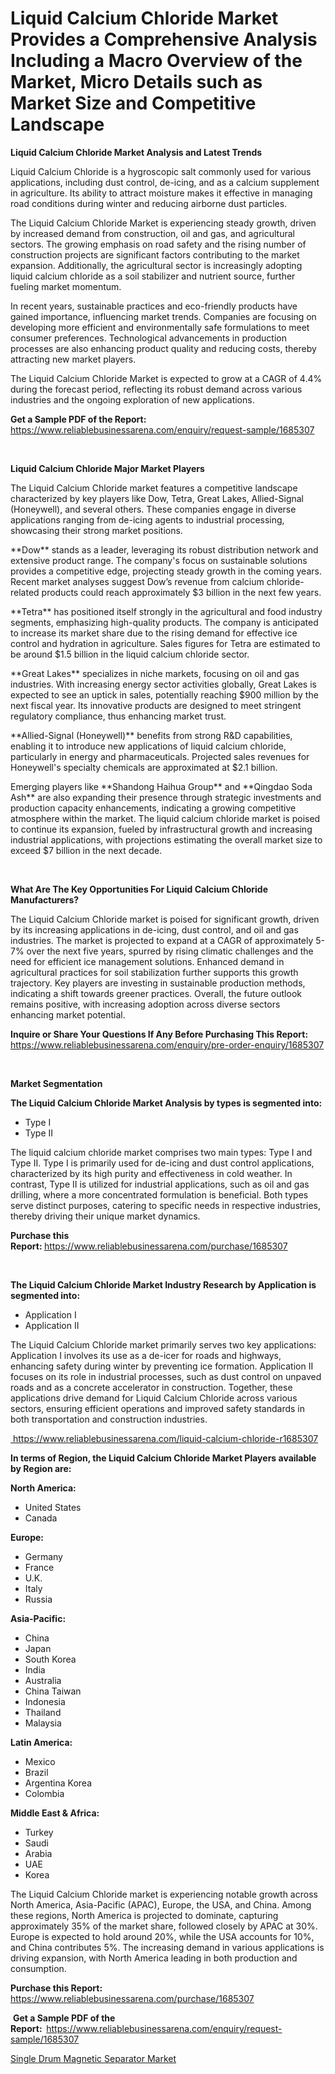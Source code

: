 <p><h1>Liquid Calcium Chloride Market Provides a Comprehensive Analysis Including a Macro Overview of the Market, Micro Details such as Market Size and Competitive Landscape</h1></p><p><strong>Liquid Calcium Chloride Market Analysis and Latest Trends</strong></p>
<p><p>Liquid Calcium Chloride is a hygroscopic salt commonly used for various applications, including dust control, de-icing, and as a calcium supplement in agriculture. Its ability to attract moisture makes it effective in managing road conditions during winter and reducing airborne dust particles.</p><p>The Liquid Calcium Chloride Market is experiencing steady growth, driven by increased demand from construction, oil and gas, and agricultural sectors. The growing emphasis on road safety and the rising number of construction projects are significant factors contributing to the market expansion. Additionally, the agricultural sector is increasingly adopting liquid calcium chloride as a soil stabilizer and nutrient source, further fueling market momentum.</p><p>In recent years, sustainable practices and eco-friendly products have gained importance, influencing market trends. Companies are focusing on developing more efficient and environmentally safe formulations to meet consumer preferences. Technological advancements in production processes are also enhancing product quality and reducing costs, thereby attracting new market players.</p><p>The Liquid Calcium Chloride Market is expected to grow at a CAGR of 4.4% during the forecast period, reflecting its robust demand across various industries and the ongoing exploration of new applications.</p></p>
<p><strong>Get a Sample PDF of the Report:&nbsp;</strong> <a href="https://www.reliablebusinessarena.com/enquiry/request-sample/1685307?utm_campaign=3114&utm_medium=2&utm_source=Github&utm_content=ia&utm_term=26032025&utm_id=liquid-calcium-chloride">https://www.reliablebusinessarena.com/enquiry/request-sample/1685307</a></p>
<p>&nbsp;</p>
<p><strong>Liquid Calcium Chloride Major Market Players</strong></p>
<p><p>The Liquid Calcium Chloride market features a competitive landscape characterized by key players like Dow, Tetra, Great Lakes, Allied-Signal (Honeywell), and several others. These companies engage in diverse applications ranging from de-icing agents to industrial processing, showcasing their strong market positions.</p><p>**Dow** stands as a leader, leveraging its robust distribution network and extensive product range. The company's focus on sustainable solutions provides a competitive edge, projecting steady growth in the coming years. Recent market analyses suggest Dow’s revenue from calcium chloride-related products could reach approximately $3 billion in the next few years.</p><p>**Tetra** has positioned itself strongly in the agricultural and food industry segments, emphasizing high-quality products. The company is anticipated to increase its market share due to the rising demand for effective ice control and hydration in agriculture. Sales figures for Tetra are estimated to be around $1.5 billion in the liquid calcium chloride sector.</p><p>**Great Lakes** specializes in niche markets, focusing on oil and gas industries. With increasing energy sector activities globally, Great Lakes is expected to see an uptick in sales, potentially reaching $900 million by the next fiscal year. Its innovative products are designed to meet stringent regulatory compliance, thus enhancing market trust.</p><p>**Allied-Signal (Honeywell)** benefits from strong R&D capabilities, enabling it to introduce new applications of liquid calcium chloride, particularly in energy and pharmaceuticals. Projected sales revenues for Honeywell's specialty chemicals are approximated at $2.1 billion.</p><p>Emerging players like **Shandong Haihua Group** and **Qingdao Soda Ash** are also expanding their presence through strategic investments and production capacity enhancements, indicating a growing competitive atmosphere within the market. The liquid calcium chloride market is poised to continue its expansion, fueled by infrastructural growth and increasing industrial applications, with projections estimating the overall market size to exceed $7 billion in the next decade.</p></p>
<p>&nbsp;</p>
<p><strong>What Are The Key Opportunities For Liquid Calcium Chloride Manufacturers?</strong></p>
<p><p>The Liquid Calcium Chloride market is poised for significant growth, driven by its increasing applications in de-icing, dust control, and oil and gas industries. The market is projected to expand at a CAGR of approximately 5-7% over the next five years, spurred by rising climatic challenges and the need for efficient ice management solutions. Enhanced demand in agricultural practices for soil stabilization further supports this growth trajectory. Key players are investing in sustainable production methods, indicating a shift towards greener practices. Overall, the future outlook remains positive, with increasing adoption across diverse sectors enhancing market potential.</p></p>
<p><strong>Inquire or Share Your Questions If Any Before Purchasing This Report:</strong> <a href="https://www.reliablebusinessarena.com/enquiry/pre-order-enquiry/1685307?utm_campaign=3114&utm_medium=2&utm_source=Github&utm_content=ia&utm_term=26032025&utm_id=liquid-calcium-chloride">https://www.reliablebusinessarena.com/enquiry/pre-order-enquiry/1685307</a></p>
<p>&nbsp;</p>
<p><strong>Market Segmentation</strong></p>
<p><strong>The Liquid Calcium Chloride Market Analysis by types is segmented into:</strong></p>
<p><ul><li>Type I</li><li>Type II</li></ul></p>
<p><p>The liquid calcium chloride market comprises two main types: Type I and Type II. Type I is primarily used for de-icing and dust control applications, characterized by its high purity and effectiveness in cold weather. In contrast, Type II is utilized for industrial applications, such as oil and gas drilling, where a more concentrated formulation is beneficial. Both types serve distinct purposes, catering to specific needs in respective industries, thereby driving their unique market dynamics.</p></p>
<p><strong>Purchase this Report:&nbsp;</strong><a href="https://www.reliablebusinessarena.com/purchase/1685307?utm_campaign=3114&utm_medium=2&utm_source=Github&utm_content=ia&utm_term=26032025&utm_id=liquid-calcium-chloride">https://www.reliablebusinessarena.com/purchase/1685307</a></p>
<p>&nbsp;</p>
<p><strong>The Liquid Calcium Chloride Market Industry Research by Application is segmented into:</strong></p>
<p><ul><li>Application I</li><li>Application II</li></ul></p>
<p><p>The Liquid Calcium Chloride market primarily serves two key applications: Application I involves its use as a de-icer for roads and highways, enhancing safety during winter by preventing ice formation. Application II focuses on its role in industrial processes, such as dust control on unpaved roads and as a concrete accelerator in construction. Together, these applications drive demand for Liquid Calcium Chloride across various sectors, ensuring efficient operations and improved safety standards in both transportation and construction industries.</p></p>
<p><a href="https://www.reliablebusinessarena.com/liquid-calcium-chloride-r1685307?utm_campaign=3114&utm_medium=2&utm_source=Github&utm_content=ia&utm_term=26032025&utm_id=liquid-calcium-chloride">&nbsp;https://www.reliablebusinessarena.com/liquid-calcium-chloride-r1685307</a></p>
<p><strong>In terms of Region, the Liquid Calcium Chloride Market Players available by Region are:</strong></p>
<p>
    <p> <strong> North America: </strong>
        <ul>
            <li>United States</li>
            <li>Canada</li>
        </ul>
        </p> 
    <p> <strong> Europe: </strong>
        <ul>
            <li>Germany</li>
            <li>France</li>
            <li>U.K.</li>
            <li>Italy</li>
            <li>Russia</li>
        </ul>
        </p> 
    <p> <strong> Asia-Pacific: </strong>
        <ul>
            <li>China</li>
            <li>Japan</li>
            <li>South Korea</li>
            <li>India</li>
            <li>Australia</li>
            <li>China Taiwan</li>
            <li>Indonesia</li>
            <li>Thailand</li>
            <li>Malaysia</li>
        </ul>
        </p> 
    <p> <strong> Latin America: </strong>
        <ul>
            <li>Mexico</li>
            <li>Brazil</li>
            <li>Argentina Korea</li>
            <li>Colombia</li>
        </ul>
        </p> 
    <p> <strong> Middle East & Africa: </strong>
        <ul>
            <li>Turkey</li>
            <li>Saudi</li>
            <li>Arabia</li>
            <li>UAE</li>
            <li>Korea</li>
        </ul>
    </p>
    </p>
<p><p>The Liquid Calcium Chloride market is experiencing notable growth across North America, Asia-Pacific (APAC), Europe, the USA, and China. Among these regions, North America is projected to dominate, capturing approximately 35% of the market share, followed closely by APAC at 30%. Europe is expected to hold around 20%, while the USA accounts for 10%, and China contributes 5%. The increasing demand in various applications is driving expansion, with North America leading in both production and consumption.</p></p>
<p><strong>Purchase this Report: </strong><a href="https://www.reliablebusinessarena.com/purchase/1685307?utm_campaign=3114&utm_medium=2&utm_source=Github&utm_content=ia&utm_term=26032025&utm_id=liquid-calcium-chloride">https://www.reliablebusinessarena.com/purchase/1685307</a></p>
<p>&nbsp;<strong>Get a Sample PDF of the Report:&nbsp;&nbsp;</strong><a href="https://www.reliablebusinessarena.com/enquiry/request-sample/1685307?utm_campaign=3114&utm_medium=2&utm_source=Github&utm_content=ia&utm_term=26032025&utm_id=liquid-calcium-chloride">https://www.reliablebusinessarena.com/enquiry/request-sample/1685307</a></p>
<p><strong></strong></p>
<p><p><a href="https://github.com/wynonachirei9/Market-Research-Report-List-1/blob/main/single-drum-magnetic-separator-market.md?utm_campaign=3114&utm_medium=2&utm_source=Github&utm_content=ia&utm_term=26032025&utm_id=liquid-calcium-chloride">Single Drum Magnetic Separator Market</a></p></p>